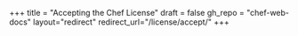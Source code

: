 +++
title = "Accepting the Chef License"
draft = false
gh_repo = "chef-web-docs"
layout="redirect"
redirect_url="/license/accept/"
+++
